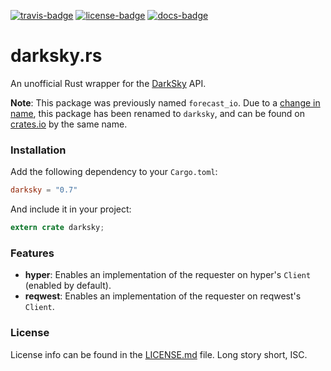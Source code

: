 [travis-badge]: https://img.shields.io/travis/zeyla/darksky.rs.svg?style=flat-square
[travis]: https://travis-ci.org/zeyla/darksky.rs
[license-badge]: https://img.shields.io/badge/license-ISC-blue.svg?style=flat-square
[license]: https://opensource.org/licenses/ISC
[docs-badge]: https://img.shields.io/badge/docs-online-2020ff.svg?style=flat-square
[docs]: https://docs.rs/darksky

[![travis-badge][]][travis] [![license-badge][]][license] [![docs-badge][]][docs]


# darksky.rs

An unofficial Rust wrapper for the [DarkSky] API.

**Note**: This package was previously named `forecast_io`. Due to a
[change in name], this package has been renamed to `darksky`, and can be found
on [crates.io] by the same name.

### Installation

Add the following dependency to your `Cargo.toml`:

```toml
darksky = "0.7"
```

And include it in your project:

```rust
extern crate darksky;
```

### Features

- **hyper**: Enables an implementation of the requester on hyper's `Client`
  (enabled by default).
- **reqwest**: Enables an implementation of the requester on reqwest's `Client`.

### License

License info can be found in the [LICENSE.md] file. Long story short, ISC.

[change in name]: http://status.darksky.net/2016/09/20/forecast-api-is-now-dark-sky-api.html
[crates.io]: https://crates.io/crates/darksky
[DarkSky]: https://darksky.net
[LICENSE.md]: https://gitlab.com/zeyla/darksky.rs/blob/master/LICENSE.md
